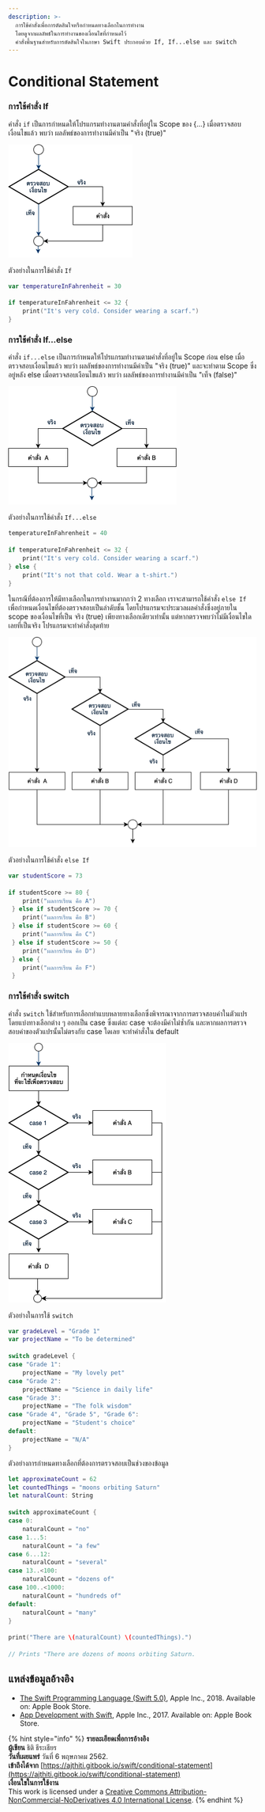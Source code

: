 ```yaml
---
description: >-
  การใช้คำสั่งเพื่อการตัดสินใจหรือกำหนดทางเลือกในการทำงาน
  โดยดูจากผลลัพธ์ในการทำงานของเงื่อนไขที่กำหนดไว้
  คำสั่งพื้นฐานสำหรับการตัดสินใจในภาษา Swift ประกอบด้วย If, If...else และ switch
---
```


# Conditional Statement

### การใช้คำสั่ง If

คำสั่ง `if` เป็นการกำหนดให้โปรแกรมทำงานตามคำสั่งที่อยู่ใน Scope ของ {...} เมื่อตรวจสอบเงื่อนไขแล้ว พบว่า ผลลัพธ์ของการทำงานมีค่าเป็น "จริง \(true\)"

![&#xE1C;&#xE31;&#xE07;&#xE07;&#xE32;&#xE19;&#xE02;&#xE2D;&#xE07;&#xE04;&#xE33;&#xE2A;&#xE31;&#xE48;&#xE07; If](.gitbook/assets/untitled-diagram.png)

ตัวอย่างในการใช้คำสั่ง `If`

```swift
var temperatureInFahrenheit = 30

if temperatureInFahrenheit <= 32 {
    print("It's very cold. Consider wearing a scarf.")
}
```

### การใช้คำสั่ง If...else

คำสั่ง `if...else` เป็นการกำหนดให้โปรแกรมทำงานตามคำสั่งที่อยู่ใน Scope ก่อน else เมื่อตรวจสอบเงื่อนไขแล้ว พบว่า ผลลัพธ์ของการทำงานมีค่าเป็น "จริง \(true\)" และจะทำตาม Scope ซึ่งอยู่หลัง else เมื่อตรวจสอบเงือนไขแล้ว พบว่า ผลลัพธ์ของการทำงานมีค่าเป็น "เท็จ \(false\)" 

![&#xE1C;&#xE31;&#xE07;&#xE07;&#xE32;&#xE19;&#xE02;&#xE2D;&#xE07;&#xE04;&#xE33;&#xE2A;&#xE31;&#xE48;&#xE07; If...else](.gitbook/assets/untitled-diagram-2.png)

ตัวอย่างในการใช้คำสั่ง `If...else`

```swift
temperatureInFahrenheit = 40

if temperatureInFahrenheit <= 32 {
    print("It's very cold. Consider wearing a scarf.")
} else {
    print("It's not that cold. Wear a t-shirt.")
}
```

ในกรณีที่ต้องการให้มีทางเลือกในการทำงานมากกว่า 2 ทางเลือก เราจะสามารถใช้คำสั่ง `else If` เพื่อกำหนดเงื่อนไขที่ต้องตรวจสอบเป็นลำดับชั้น โดยโปรแกรมจะประมวลผลคำสั่งซึ่งอยู่ภายใน scope ของเงื่อนไขที่เป็น จริง \(true\) เพียงทางเลือกเดียวเท่านั้น แต่หากตรวจพบว่าไม่มีเงื่อนไขใดเลยที่เป็นจริง โปรแกรมจะทำคำสั่งสุดท้าย

![&#xE1C;&#xE31;&#xE07;&#xE07;&#xE32;&#xE19;&#xE02;&#xE2D;&#xE07;&#xE04;&#xE33;&#xE2A;&#xE31;&#xE48;&#xE07; else If](.gitbook/assets/untitled-diagram-3.png)

ตัวอย่างในการใช้คำสั่ง `else If`

```swift
var studentScore = 73

if studentScore >= 80 {
    print("ผลการเรียน คือ A")
 } else if studentScore >= 70 {
    print("ผลการเรียน คือ B")
 } else if studentScore >= 60 {
    print("ผลการเรียน คือ C")
 } else if studentScore >= 50 {
    print("ผลการเรียน คือ D")
 } else {
    print("ผลการเรียน คือ F")
 }
```

### การใช้คำสั่ง switch

คำสั่ง `switch` ใช้สำหรับการเลือกทำแบบหลายทางเลือกซึ่งพิจารณาจากการตรวจสอบค่าในตัวแปร โดยแบ่งทางเลือกต่าง ๆ ออกเป็น case ซึ่งแต่ละ case จะต้องมีค่าไม่ซ้ำกัน และหากผลการตรวจสอบค่าของตัวแปรนั้นไม่ตรงกับ case ใดเลย จะทำคำสั่งใน default

![&#xE1C;&#xE31;&#xE07;&#xE07;&#xE32;&#xE19;&#xE02;&#xE2D;&#xE07;&#xE04;&#xE33;&#xE2A;&#xE31;&#xE48;&#xE07; switch](.gitbook/assets/untitled-diagram-5.png)

ตัวอย่างในการใช้ `switch`

```swift
var gradeLevel = "Grade 1"
var projectName = "To be determined"

switch gradeLevel {
case "Grade 1":
    projectName = "My lovely pet"
case "Grade 2":
    projectName = "Science in daily life"
case "Grade 3":
    projectName = "The folk wisdom"
case "Grade 4", "Grade 5", "Grade 6":
    projectName = "Student's choice"
default:
    projectName = "N/A"
}
```

ตัวอย่างการกำหนดทางเลือกที่ต้องการตรวจสอบเป็นช่วงของข้อมูล

```swift
let approximateCount = 62
let countedThings = "moons orbiting Saturn"
let naturalCount: String

switch approximateCount {
case 0:
    naturalCount = "no"
case 1...5:
    naturalCount = "a few"
case 6...12:
    naturalCount = "several"
case 13..<100:
    naturalCount = "dozens of"
case 100..<1000:
    naturalCount = "hundreds of"
default:
    naturalCount = "many"
}

print("There are \(naturalCount) \(countedThings).")

// Prints "There are dozens of moons orbiting Saturn.
```

## แหล่งข้อมูลอ้างอิง

* [The Swift Programming Language \(Swift 5.0\)](https://books.apple.com/th/book/the-swift-programming-language-swift-5-0/id881256329), Apple Inc., 2018. Available on: Apple Book Store.
* [App Development with Swift](https://books.apple.com/th/book/app-development-with-swift/id1465002990), Apple Inc., 2017. Available on: Apple Book Store.



{% hint style="info" %}
**รายละเอียดเพื่อการอ้างอิง  
ผู้เขียน** ธิติ ธีระเธียร    
**วันที่เผยแพร่**  วันที่ 6 พฤษภาคม 2562.  
**เข้าถึงได้จาก** [https://ajthiti.gitbook.io/swift/conditional-statement](https://ajthiti.gitbook.io/swift/conditional-statement)  
**เงื่อนใขในการใช้งาน**  
This work is licensed under a [Creative Commons Attribution-NonCommercial-NoDerivatives 4.0 International License](http://creativecommons.org/licenses/by-nc-nd/4.0/).
{% endhint %}

